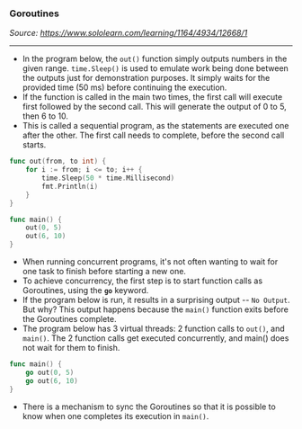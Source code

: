 ### Goroutines
*Source: https://www.sololearn.com/learning/1164/4934/12668/1*

---
- In the program below, the `out()` function simply outputs numbers in the given range. `time.Sleep()` is used to emulate work being done between the outputs just for demonstration purposes. It simply waits for the provided time (50 ms) before continuing the execution.
- If the function is called in the main two times, the first call will execute first followed by the second call. This will generate the output of 0 to 5, then 6 to 10.
- This is called a sequential program, as the statements are executed one after the other. The first call needs to complete, before the second call starts.
```go
func out(from, to int) {
    for i := from; i <= to; i++ {
        time.Sleep(50 * time.Millisecond)
        fmt.Println(i)
    }
}

func main() {
    out(0, 5)
    out(6, 10)
}
```

- When running concurrent programs, it's not often wanting to wait for one task to finish before starting a new one.
- To achieve concurrency, the first step is to start function calls as Goroutines, using the **`go`** keyword.
- If the program below is run, it results in a surprising output -- `No Output`. But why? This output happens because the `main()` function exits before the Goroutines complete.
- The program below has 3 virtual threads: 2 function calls to `out()`, and `main()`. The 2 function calls get executed concurrently, and main() does not wait for them to finish.
```go
func main() {
    go out(0, 5)
    go out(6, 10)
}
```

- There is a mechanism to sync the Goroutines so that it is possible to know when one completes its execution in `main()`.
